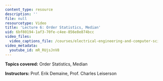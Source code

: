 ```yaml
---
content_type: resource
description: ''
file: null
resourcetype: Video
title: 'Lecture 6: Order Statistics, Median'
uid: 6bf80194-1af3-70fe-c4ee-856e8e874bcc
video_files:
  video_captions_file: /courses/electrical-engineering-and-computer-science/6-046j-introduction-to-algorithms-sma-5503-fall-2005/video-lectures/lecture-6-order-statistics-median/mR_RUjsJnV8.vtt
video_metadata:
  youtube_id: mR_RUjsJnV8
---
```


**Topics covered:** Order Statistics, Median

**Instructors:** Prof. Erik Demaine, Prof. Charles Leiserson